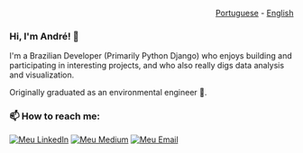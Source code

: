 <p align="right">
  <a href="README.pt.md">Portuguese</a> - <a href="README.md">English</a>
</p>

### Hi, I'm André! 👋

I'm a Brazilian Developer (Primarily Python Django) who enjoys building and participating in interesting projects, and who also really digs data analysis and visualization.

Originally graduated as an environmental engineer 🌱.

### 📫 How to reach me: 

<a href="https://www.linkedin.com/in/andrepombo/" target="_blank"><img alt="Meu LinkedIn" src="https://img.shields.io/badge/-LinkedIn-%230077B5?style=for-the-badge&logo=linkedin&logoColor=white"></a>
<a href="https://medium.com/@andrepombo" target="_blank"><img alt="Meu Medium" src="https://img.shields.io/badge/Medium-12100E?style=for-the-badge&logo=medium&logoColor=white"></a>
<a href="andrebastos85@gmail.com " target="_blank"><img alt="Meu Email" src="https://img.shields.io/badge/Gmail-D14836?style=for-the-badge&logo=gmail&logoColor=white"></a>





                      





